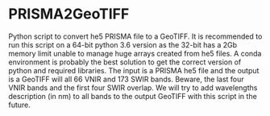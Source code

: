 # PRISMA2GeoTIFF
Python script to convert he5 PRISMA file to a GeoTIFF.
It is recommended to run this script on a 64-bit python 3.6 version as the 32-bit has a 2Gb memory limit unable to manage huge arrays created from he5 files. A conda environment is probably the best solution to get the correct version of python and required libraries.
The input is a PRISMA he5 file and the output is a GeoTIFF will all 66 VNIR and 173 SWIR bands. Beware, the last four VNIR bands and the first four SWIR overlap. We will try to add wavelengths description (in nm) to all bands to the output GeoTIFF with this script in the future.
